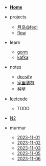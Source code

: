 <!-- docs/_sidebar.md -->

- [**Home**](/)

- projects

  * [月岛@fedi](moonchan-fedi.md)
  * [flow](flow.md)

- learn

  * [gorm](gorm.md)
  * [kafka](kafka.md)

- notes

  * [docsify](docsify.md)
  * [家里装机](pc.md)
  * [种草](buy.md)

- [leetcode](leetcode.md)
  
  * TODO

- [N2](n2.md)

- murmur

  * [2023-11-01](murmur/2023-11-01.md)
  * [2023-11-02](murmur/2023-11-02.md)
  * [2023-11-03](murmur/2023-11-03.md)
  * [2023-11-05](murmur/2023-11-05.md)
  * [2023-11-06](murmur/2023-11-06.md)
